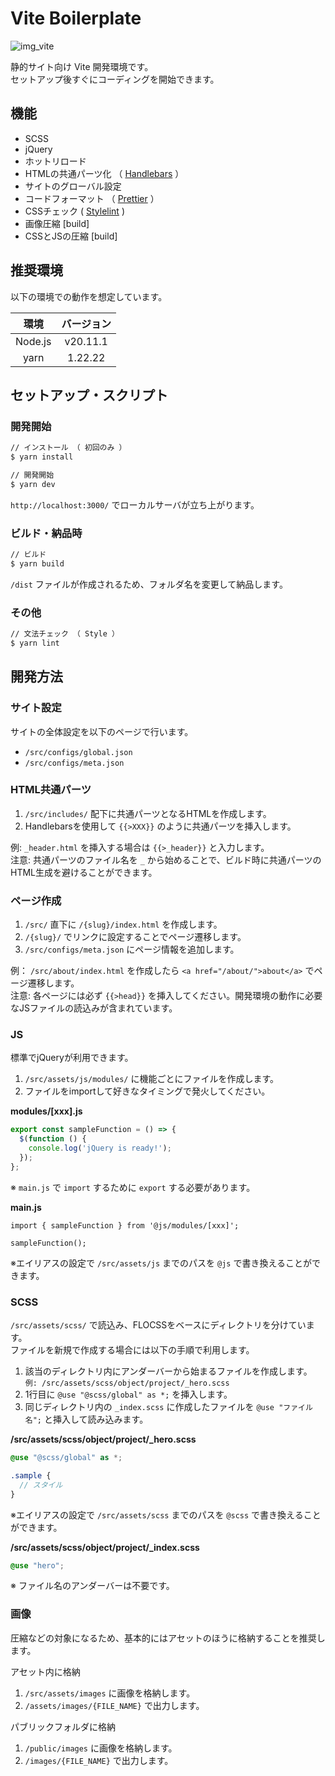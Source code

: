 # Vite Boilerplate

![img_vite](https://github.com/user-attachments/assets/38e38be9-3a45-4558-affc-c15db5b16551)

静的サイト向け Vite 開発環境です。  
セットアップ後すぐにコーディングを開始できます。

## 機能

- SCSS
- jQuery
- ホットリロード
- HTMLの共通パーツ化 （ [Handlebars](https://handlebarsjs.com/) ）
- サイトのグローバル設定
- コードフォーマット （ [Prettier](https://prettier.io/) ）
- CSSチェック ( [Stylelint](https://stylelint.io/) )
- 画像圧縮 [build]
- CSSとJSの圧縮 [build]

## 推奨環境

以下の環境での動作を想定しています。

| 環境 | バージョン |
| :----: | :----: |
| Node.js | v20.11.1 |
| yarn | 1.22.22 |

## セットアップ・スクリプト

### 開発開始

```bash
// インストール （ 初回のみ ）
$ yarn install

// 開発開始
$ yarn dev
```
`http://localhost:3000/` でローカルサーバが立ち上がります。

### ビルド・納品時

```bash
// ビルド
$ yarn build
```

`/dist` ファイルが作成されるため、フォルダ名を変更して納品します。

### その他

```bash
// 文法チェック （ Style ）
$ yarn lint
```

## 開発方法

### サイト設定

サイトの全体設定を以下のページで行います。
- `/src/configs/global.json`
- `/src/configs/meta.json`

### HTML共通パーツ

1. `/src/includes/` 配下に共通パーツとなるHTMLを作成します。
2. Handlebarsを使用して `{{>XXX}}` のように共通パーツを挿入します。

例: `_header.html` を挿入する場合は `{{>_header}}` と入力します。  
注意: 共通パーツのファイル名を `_` から始めることで、ビルド時に共通パーツのHTML生成を避けることができます。

### ページ作成

1. `/src/` 直下に `/{slug}/index.html` を作成します。
2. `/{slug}/` でリンクに設定することでページ遷移します。
3. `/src/configs/meta.json` にページ情報を追加します。

例： `/src/about/index.html` を作成したら `<a href="/about/">about</a>` でページ遷移します。  
注意: 各ページには必ず `{{>head}}` を挿入してください。開発環境の動作に必要なJSファイルの読込みが含まれています。

### JS

標準でjQueryが利用できます。

1. `/src/assets/js/modules/` に機能ごとにファイルを作成します。
2. ファイルをimportして好きなタイミングで発火してください。

**modules/[xxx].js**
```js
export const sampleFunction = () => {
  $(function () {
    console.log('jQuery is ready!');
  });
};
```
※ `main.js` で `import` するために `export` する必要があります。  

**main.js**
```
import { sampleFunction } from '@js/modules/[xxx]';

sampleFunction();
```
※エイリアスの設定で `/src/assets/js` までのパスを `@js` で書き換えることができます。

### SCSS

`/src/assets/scss/` で読込み、FLOCSSをベースにディレクトリを分けています。  
ファイルを新規で作成する場合には以下の手順で利用します。

1. 該当のディレクトリ内にアンダーバーから始まるファイルを作成します。  `例: /src/assets/scss/object/project/_hero.scss`
2. 1行目に `@use "@scss/global" as *;` を挿入します。
3. 同じディレクトリ内の `_index.scss` に作成したファイルを `@use "ファイル名";` と挿入して読み込みます。

**/src/assets/scss/object/project/_hero.scss**
```scss
@use "@scss/global" as *;

.sample {
  // スタイル
}
```
※エイリアスの設定で `/src/assets/scss` までのパスを `@scss` で書き換えることができます。  

**/src/assets/scss/object/project/_index.scss**
```scss
@use "hero";
```
※ ファイル名のアンダーバーは不要です。

### 画像

圧縮などの対象になるため、基本的にはアセットのほうに格納することを推奨します。

アセット内に格納  
1. `/src/assets/images` に画像を格納します。
2. `/assets/images/{FILE_NAME}` で出力します。

パブリックフォルダに格納  
1. `/public/images` に画像を格納します。
2. `/images/{FILE_NAME}` で出力します。
